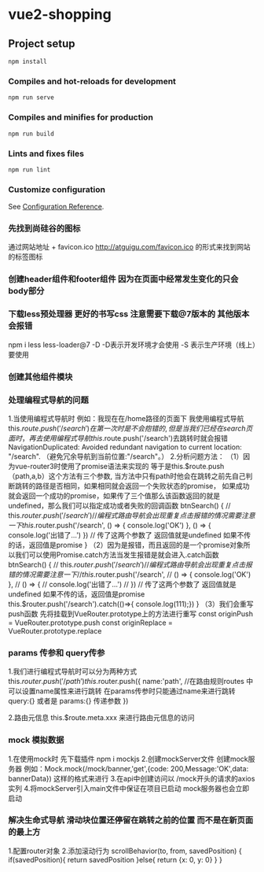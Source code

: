 # vue2-shopping

## Project setup
```
npm install
```

### Compiles and hot-reloads for development
```
npm run serve
```

### Compiles and minifies for production
```
npm run build
```

### Lints and fixes files
```
npm run lint
```

### Customize configuration
See [Configuration Reference](https://cli.vuejs.org/config/).


### 先找到尚硅谷的图标
通过网站地址 + favicon.ico
http://atguigu.com/favicon.ico 的形式来找到网站的标签图标

### 创建header组件和footer组件 因为在页面中经常发生变化的只会body部分 

### 下载less预处理器 更好的书写css  注意需要下载@7版本的 其他版本会报错
npm i less less-loader@7 -D  -D表示开发环境才会使用 -S 表示生产环境（线上）要使用

### 创建其他组件模块

### 处理编程式导航的问题
1.当使用编程式导航时 例如：我现在在/home路径的页面下 我使用编程式导航 this.$route.push('/search') 在第一次时是不会抱错的,但是当我们已经在search页面时，再去使用编程式导航this.$route.push('/search')去跳转时就会报错 
NavigationDuplicated: Avoided redundant navigation to current location: "/search".
（避免冗余导航到当前位置:"/search"。）
2.分析问题方法：
 （1）因为vue-router3时使用了promise语法来实现的 等于是this.$route.push（path,a,b）这个方法有三个参数,
      当方法中只有path时他会在跳转之前先自己判断跳转的路径是否相同，如果相同就会返回一个失败状态的promise，
      如果成功就会返回一个成功的promise，如果传了三个值那么该函数返回的就是undefined，那么我们可以指定成功或者失败的回调函数
       btnSearch() {
        // this.$router.push('/search')   // 编程式路由导航会出现重复点击报错的情况 需要注意一下
        this.$router.push('/search',
          () => { console.log('OK') },
          () => {
            console.log('出错了...')
          })  // 传了这两个参数了 返回值就是undefined 如果不传的话，返回值是promise
      }
 （2）因为是报错，而且返回的是一个promise对象所以我们可以使用Promise.catch方法当发生报错是就会进入.catch函数
      btnSearch() {
        // this.$router.push('/search')   // 编程式路由导航会出现重复点击报错的情况 需要注意一下
        // this.$router.push('/search',
        //   () => { console.log('OK') },
        //   () => {
        //     console.log('出错了...')
        //   })  // 传了这两个参数了 返回值就是undefined 如果不传的话，返回值是promise
        this.$router.push('/search').catch(()=>{ console.log(111);})
      }
 （3）我们会重写push函数
      先将挂载到VueRouter.prototype上的方法进行重写
      const originPush = VueRouter.prototype.push
      const originReplace = VueRouter.prototype.replace

### params 传参和 query传参
1.我们进行编程式导航时可以分为两种方式
this.$router.push('/path')
this.$router.push({
  name:'path',  //在路由规则routes 中 可以设置name属性来进行跳转 在params传参时只能通过name来进行跳转
  query:{} 或者是 params:{} 传递参数
})

2.路由元信息 this.$route.meta.xxx 来进行路由元信息的访问

### mock 模拟数据
1.在使用mock时 先下载插件 npm i mockjs
2.创建mockServer文件 创建mock服务器 例如：Mock.mock(/mock/banner,'get',{code: 200,Message:'OK',data: bannerData}) 这样的格式来进行
3.在api中创建访问以 /mock开头的请求的axios实列
4.将mockServer引入main文件中保证在项目已启动 mock服务器也会立即启动



### 解决生命式导航 滑动块位置还停留在跳转之前的位置 而不是在新页面的最上方
1.配置router对象
2.添加滚动行为 
  scrollBehavior(to, from, savedPosition) {
    if(savedPosition){
      return savedPosition
    }else{
      return {x: 0, y: 0}
    }
  }


